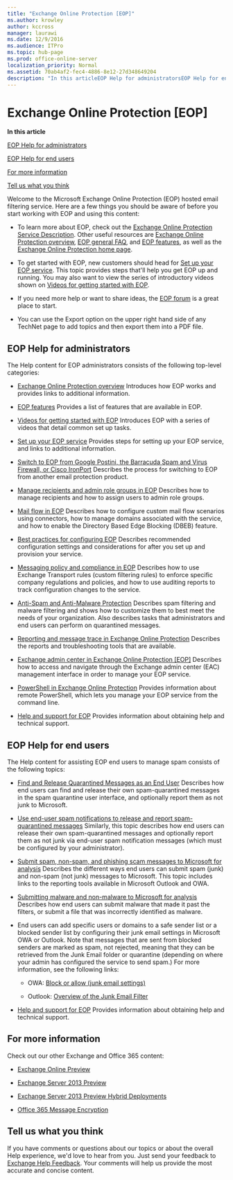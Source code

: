 ```yaml
---
title: "Exchange Online Protection [EOP]"
ms.author: krowley
author: kccross
manager: laurawi
ms.date: 12/9/2016
ms.audience: ITPro
ms.topic: hub-page
ms.prod: office-online-server
localization_priority: Normal
ms.assetid: 70ab4af2-fec4-4886-8e12-27d348649204
description: "In this articleEOP Help for administratorsEOP Help for end usersFor more informationTell us what you think"
---
```


# Exchange Online Protection [EOP]

 **In this article**
  
[EOP Help for administrators](#sectionSection0.md)
  
[EOP Help for end users](#sectionSection1.md)
  
[For more information](#sectionSection2.md)
  
[Tell us what you think](#sectionSection3.md)
  
Welcome to the Microsoft Exchange Online Protection (EOP) hosted email filtering service. Here are a few things you should be aware of before you start working with EOP and using this content:
  
- To learn more about EOP, check out the [Exchange Online Protection Service Description](https://go.microsoft.com/fwlink/p/?LinkId=320619). Other useful resources are [Exchange Online Protection overview](exchange-online-protection-overview.md), [EOP general FAQ](eop-general-faq.md), and [EOP features](eop-features.md), as well as the [Exchange Online Protection home page](https://go.microsoft.com/fwlink/?LinkId=279912).
    
- To get started with EOP, new customers should head for [Set up your EOP service](set-up-your-eop-service.md). This topic provides steps that'll help you get EOP up and running. You may also want to view the series of introductory videos shown on [Videos for getting started with EOP](videos-for-getting-started-with-eop.md).
    
- If you need more help or want to share ideas, the [EOP forum](https://go.microsoft.com/fwlink/?LinkId=285351) is a great place to start. 
    
- You can use the Export option on the upper right hand side of any TechNet page to add topics and then export them into a PDF file. 
    
## EOP Help for administrators
<a name="sectionSection0"> </a>

The Help content for EOP administrators consists of the following top-level categories:
  
- [Exchange Online Protection overview](exchange-online-protection-overview.md) Introduces how EOP works and provides links to additional information. 
    
- [EOP features](eop-features.md) Provides a list of features that are available in EOP. 
    
- [Videos for getting started with EOP](videos-for-getting-started-with-eop.md) Introduces EOP with a series of videos that detail common set up tasks. 
    
- [Set up your EOP service](set-up-your-eop-service.md) Provides steps for setting up your EOP service, and links to additional information. 
    
- [Switch to EOP from Google Postini, the Barracuda Spam and Virus Firewall, or Cisco IronPort](switch-to-eop-from-google-postini-the-barracuda-spam-and-virus-firewall-or-cisco.md) Describes the process for switching to EOP from another email protection product. 
    
- [Manage recipients and admin role groups in EOP](manage-recipients-and-admin-role-groups-in-eop.md) Describes how to manage recipients and how to assign users to admin role groups. 
    
- [Mail flow in EOP](mail-flow-in-eop.md) Describes how to configure custom mail flow scenarios using connectors, how to manage domains associated with the service, and how to enable the Directory Based Edge Blocking (DBEB) feature. 
    
- [Best practices for configuring EOP](best-practices-for-configuring-eop.md) Describes recommended configuration settings and considerations for after you set up and provision your service. 
    
- [Messaging policy and compliance in EOP](messaging-policy-and-compliance-in-eop.md) Describes how to use Exchange Transport rules (custom filtering rules) to enforce specific company regulations and policies, and how to use auditing reports to track configuration changes to the service. 
    
- [Anti-Spam and Anti-Malware Protection](http://technet.microsoft.com/library/93c6c227-7442-4293-b64d-ec8f15c928db.aspx) Describes spam filtering and malware filtering and shows how to customize them to best meet the needs of your organization. Also describes tasks that administrators and end users can perform on quarantined messages. 
    
- [Reporting and message trace in Exchange Online Protection](reporting-and-message-trace-in-exchange-online-protection.md) Describes the reports and troubleshooting tools that are available. 
    
- [Exchange admin center in Exchange Online Protection [EOP]](../exchange-admin-center-in-exchange-online-protection-eop.md) Describes how to access and navigate through the Exchange admin center (EAC) management interface in order to manage your EOP service. 
    
- [PowerShell in Exchange Online Protection](http://technet.microsoft.com/library/f7918a88-774a-405e-945b-bc2f5ee9f748.aspx) Provides information about remote PowerShell, which lets you manage your EOP service from the command line. 
    
- [Help and support for EOP](help-and-support-for-eop.md) Provides information about obtaining help and technical support. 
    
## EOP Help for end users
<a name="sectionSection1"> </a>

The Help content for assisting EOP end users to manage spam consists of the following topics:
  
- [Find and Release Quarantined Messages as an End User](http://technet.microsoft.com/library/e439b560-827a-4807-abd3-6b861c1ff786.aspx) Describes how end users can find and release their own spam-quarantined messages in the spam quarantine user interface, and optionally report them as not junk to Microsoft. 
    
- [Use end-user spam notifications to release and report spam-quarantined messages](../use-end-user-spam-notifications-to-release-and-report-spam-quarantined-messages.md) Similarly, this topic describes how end users can release their own spam-quarantined messages and optionally report them as not junk via end-user spam notification messages (which must be configured by your administrator). 
    
- [Submit spam, non-spam, and phishing scam messages to Microsoft for analysis](../submit-spam-non-spam-and-phishing-scam-messages-to-microsoft-for-analysis.md) Describes the different ways end users can submit spam (junk) and non-spam (not junk) messages to Microsoft. This topic includes links to the reporting tools available in Microsoft Outlook and OWA. 
    
- [Submitting malware and non-malware to Microsoft for analysis](../submitting-malware-and-non-malware-to-microsoft-for-analysis.md) Describes how end users can submit malware that made it past the filters, or submit a file that was incorrectly identified as malware. 
    
- End users can add specific users or domains to a safe sender list or a blocked sender list by configuring their junk email settings in Microsoft OWA or Outlook. Note that messages that are sent from blocked senders are marked as spam, not rejected, meaning that they can be retrieved from the Junk Email folder or quarantine (depending on where your admin has configured the service to send spam.) For more information, see the following links:
    
  - OWA: [Block or allow (junk email settings)](https://go.microsoft.com/fwlink/p/?LinkId=294862)
    
  - Outlook: [Overview of the Junk Email Filter](https://go.microsoft.com/fwlink/p/?LinkId=270065)
    
- [Help and support for EOP](help-and-support-for-eop.md) Provides information about obtaining help and technical support. 
    
## For more information
<a name="sectionSection2"> </a>

Check out our other Exchange and Office 365 content:
  
- [Exchange Online Preview](http://technet.microsoft.com/library/d0f509be-ee4b-46a2-9dc6-3bc3512a0a2d.aspx)
    
- [Exchange Server 2013 Preview](http://technet.microsoft.com/library/cb24ddb7-0659-4d9d-9057-52843f861ba8.aspx)
    
- [Exchange Server 2013 Preview Hybrid Deployments](http://technet.microsoft.com/library/59e32000-4fcf-417f-a491-f1d8f9aeef9b.aspx)
    
- [Office 365 Message Encryption](https://go.microsoft.com/fwlink/?LinkId=400579)
    
## Tell us what you think
<a name="sectionSection3"> </a>

If you have comments or questions about our topics or about the overall Help experience, we'd love to hear from you. Just send your feedback to [Exchange Help Feedback](mailto:Ex2013HelpFeedback@microsoft.com). Your comments will help us provide the most accurate and concise content.
  

